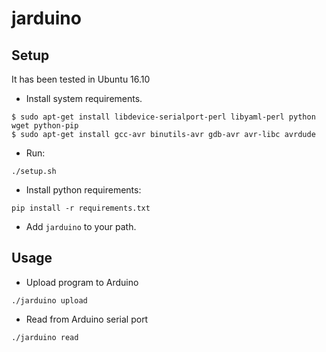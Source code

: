# jarduino

Setup
--

It has been tested in Ubuntu 16.10

 - Install system requirements.

```
$ sudo apt-get install libdevice-serialport-perl libyaml-perl python wget python-pip 
$ sudo apt-get install gcc-avr binutils-avr gdb-avr avr-libc avrdude
```

- Run:

```
./setup.sh
```

- Install python requirements:

```
pip install -r requirements.txt
```

- Add `jarduino` to your path.

Usage 
--

- Upload program to Arduino

```
./jarduino upload
```

- Read from Arduino serial port

```
./jarduino read
```
